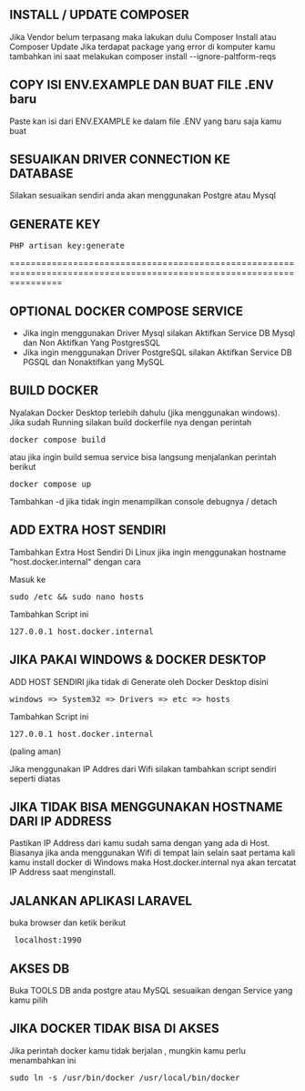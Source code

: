 ## INSTALL / UPDATE COMPOSER
Jika Vendor belum terpasang maka lakukan dulu Composer Install atau Composer Update
Jika terdapat package yang error di komputer kamu tambahkan ini saat melakukan composer install --ignore-paltform-reqs

## COPY ISI ENV.EXAMPLE DAN BUAT FILE .ENV baru 
Paste kan isi dari ENV.EXAMPLE ke dalam file .ENV yang baru saja kamu buat

## SESUAIKAN DRIVER CONNECTION KE DATABASE
Silakan sesuaikan sendiri anda akan menggunakan Postgre atau Mysql

## GENERATE KEY
<pre>PHP artisan key:generate</pre>


======================================================================================================================


## OPTIONAL DOCKER COMPOSE SERVICE
- Jika ingin menggunakan Driver Mysql silakan Aktifkan Service DB Mysql dan Non Aktifkan Yang PostgresSQL
- Jika ingin menggunakan Driver PostgreSQL silakan Aktifkan Service DB PGSQL dan Nonaktifkan yang MySQL

## BUILD DOCKER
Nyalakan Docker Desktop terlebih dahulu (jika menggunakan windows).
Jika sudah Running silakan build dockerfile nya dengan perintah

<pre>docker compose build</pre>

atau jika ingin build semua service bisa langsung menjalankan perintah berikut

<pre>docker compose up</pre>
Tambahkan -d jika tidak ingin menampilkan console debugnya / detach

## ADD EXTRA HOST SENDIRI

Tambahkan Extra Host Sendiri Di Linux jika ingin menggunakan hostname "host.docker.internal" dengan cara

Masuk ke 
<pre>sudo /etc && sudo nano hosts</pre>

Tambahkan Script ini 

<pre>127.0.0.1 host.docker.internal</pre>

## JIKA PAKAI WINDOWS & DOCKER DESKTOP
ADD HOST SENDIRI jika tidak di Generate oleh Docker Desktop disini

<pre>windows => System32 => Drivers => etc => hosts </pre>

Tambahkan Script ini

<pre>127.0.0.1 host.docker.internal</pre>
(paling aman)

Jika menggunakan IP Addres dari Wifi silakan tambahkan script sendiri seperti diatas

## JIKA TIDAK BISA MENGGUNAKAN HOSTNAME DARI IP ADDRESS 
Pastikan IP Address dari kamu sudah sama dengan yang ada di Host. Biasanya jika anda menggunakan Wifi di tempat lain selain saat pertama
kali kamu install docker di Windows maka Host.docker.internal nya akan tercatat IP Address saat menginstall.


## JALANKAN APLIKASI LARAVEL

buka browser dan ketik berikut

<pre> localhost:1990 </pre>

## AKSES DB 
Buka TOOLS DB anda postgre atau MySQL
sesuaikan dengan Service yang kamu pilih


## JIKA DOCKER TIDAK BISA DI AKSES
Jika perintah docker kamu tidak berjalan , mungkin kamu perlu menambahkan ini

<pre>sudo ln -s /usr/bin/docker /usr/local/bin/docker </pre>